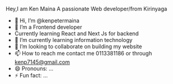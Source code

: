 Hey,I am Ken Maina
A passionate Web developer/from Kirinyaga
- 👋 Hi, I’m @kenpetermaina
- 👀 I’m a Frontend developer
- Currently learning React and Next Js for backend
- 🌱 I’m currently learning information technology
- 💞️ I’m looking to collaborate on building my website
- 📫 How to reach me contact me 0113381186 or through kenp7145@gmail.com
- 😄 Pronouns: ...
- ⚡ Fun fact: ...

<!---
kenpetermaina/kenpetermaina is a ✨ special ✨ repository because its `README.md` (this file) appears on your GitHub profile.
You can click the Preview link to take a look at your changes.
--->

